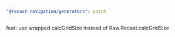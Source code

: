 ```yaml
---
"@recast-navigation/generators": patch
---
```


feat: use wrapped calcGridSize instead of Raw.Recast.calcGridSize

